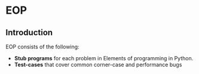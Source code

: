 # EOP

## Introduction

EOP consists of the following:

- **Stub programs** for each problem in Elements of programming in Python.
- **Test-cases** that cover common corner-case and performance bugs
